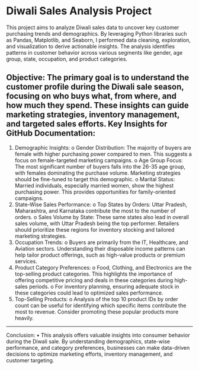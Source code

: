 # Diwali Sales Analysis Project
This project aims to analyze Diwali sales data to uncover key customer purchasing trends and demographics. By leveraging Python libraries such as Pandas, Matplotlib, and Seaborn, I performed data cleaning, exploration, and visualization to derive actionable insights. The analysis identifies patterns in customer behavior across various segments like gender, age group, state, occupation, and product categories.

Objective:
The primary goal is to understand the customer profile during the Diwali sale season, focusing on who buys what, from where, and how much they spend. These insights can guide marketing strategies, inventory management, and targeted sales efforts.
Key Insights for GitHub Documentation:
---------------------------------------------------------------------------------------
1.	Demographic Insights:
o	Gender Distribution: The majority of buyers are female with higher purchasing power compared to men. This suggests a focus on female-targeted marketing campaigns.
o	Age Group Focus: The most significant number of buyers falls into the 26-35 age group, with females dominating the purchase volume. Marketing strategies should be fine-tuned to target this demographic.
o	Marital Status: Married individuals, especially married women, show the highest purchasing power. This provides opportunities for family-oriented campaigns.
2.	State-Wise Sales Performance:
o	Top States by Orders: Uttar Pradesh, Maharashtra, and Karnataka contribute the most to the number of orders.
o	Sales Volume by State: These same states also lead in overall sales volume, with Uttar Pradesh being the top performer. Retailers should prioritize these regions for inventory stocking and tailored marketing strategies.
3.	Occupation Trends:
o	Buyers are primarily from the IT, Healthcare, and Aviation sectors. Understanding their disposable income patterns can help tailor product offerings, such as high-value products or premium services.
4.	Product Category Preferences:
o	Food, Clothing, and Electronics are the top-selling product categories. This highlights the importance of offering competitive pricing and deals in these categories during high-sales periods.
o	For inventory planning, ensuring adequate stock in these categories could lead to optimized sales performance.
5.	Top-Selling Products:
o	Analysis of the top 10 product IDs by order count can be useful for identifying which specific items contribute the most to revenue. Consider promoting these popular products more heavily.
-------------------------------------------------------------------------------------
Conclusion:
•	This analysis offers valuable insights into consumer behavior during the Diwali sale. By understanding demographics, state-wise performance, and category preferences, businesses can make data-driven decisions to optimize marketing efforts, inventory management, and customer targeting.
